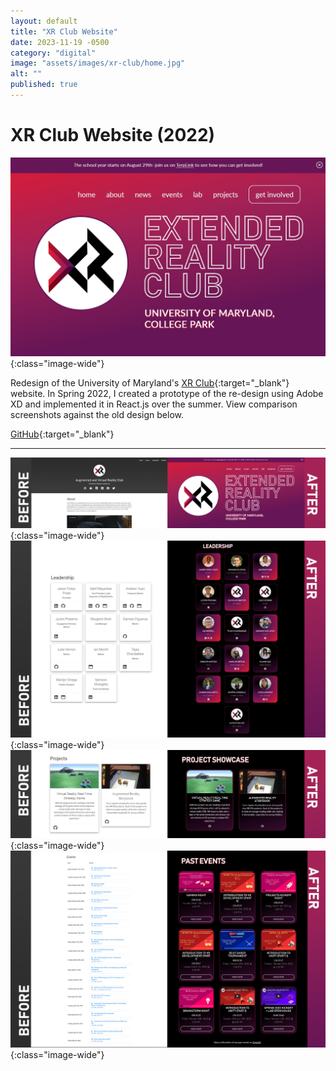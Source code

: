 ```yaml
---
layout: default
title: "XR Club Website"
date: 2023-11-19 -0500
category: "digital"
image: "assets/images/xr-club/home.jpg"
alt: ""
published: true
---
```


# XR Club Website (2022)

![](assets/images/xr-club/home.jpg){:class="image-wide"}  

Redesign of the University of Maryland's [XR Club](https://xr.umd.edu/){:target="_blank"} website. In Spring 2022, I created a prototype of the re-design using Adobe XD and implemented it in React.js over the summer. View comparison screenshots against the old design below.

[GitHub](https://github.com/umdxrclub/umdxrclub.github.io){:target="_blank"}

---

![](assets/images/xr-club/landing.jpg){:class="image-wide"}  
![](assets/images/xr-club/leadership.jpg){:class="image-wide"}  
![](assets/images/xr-club/projects.jpg){:class="image-wide"}  
![](assets/images/xr-club/events.jpg){:class="image-wide"}  